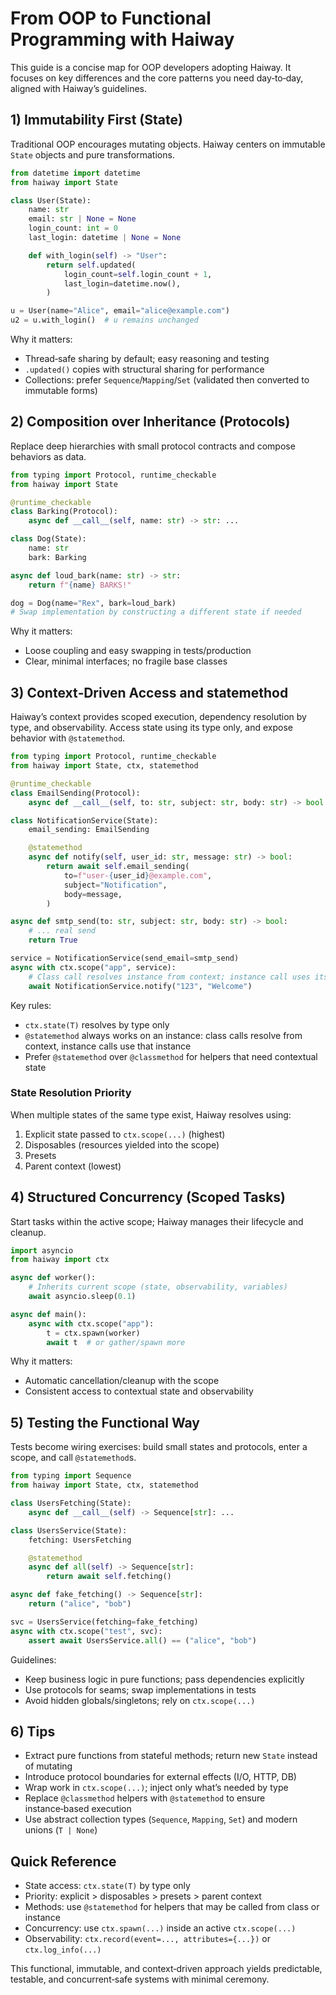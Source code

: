 # From OOP to Functional Programming with Haiway

This guide is a concise map for OOP developers adopting Haiway. It focuses on key differences and
the core patterns you need day‑to‑day, aligned with Haiway’s guidelines.

## 1) Immutability First (State)

Traditional OOP encourages mutating objects. Haiway centers on immutable `State` objects and pure
transformations.

```python
from datetime import datetime
from haiway import State

class User(State):
    name: str
    email: str | None = None
    login_count: int = 0
    last_login: datetime | None = None

    def with_login(self) -> "User":
        return self.updated(
            login_count=self.login_count + 1,
            last_login=datetime.now(),
        )

u = User(name="Alice", email="alice@example.com")
u2 = u.with_login()  # u remains unchanged
```

Why it matters:

- Thread‑safe sharing by default; easy reasoning and testing
- `.updated()` copies with structural sharing for performance
- Collections: prefer `Sequence`/`Mapping`/`Set` (validated then converted to immutable forms)

## 2) Composition over Inheritance (Protocols)

Replace deep hierarchies with small protocol contracts and compose behaviors as data.

```python
from typing import Protocol, runtime_checkable
from haiway import State

@runtime_checkable
class Barking(Protocol):
    async def __call__(self, name: str) -> str: ...

class Dog(State):
    name: str
    bark: Barking

async def loud_bark(name: str) -> str:
    return f"{name} BARKS!"

dog = Dog(name="Rex", bark=loud_bark)
# Swap implementation by constructing a different state if needed
```

Why it matters:

- Loose coupling and easy swapping in tests/production
- Clear, minimal interfaces; no fragile base classes

## 3) Context‑Driven Access and statemethod

Haiway’s context provides scoped execution, dependency resolution by type, and observability. Access
state using its type only, and expose behavior with `@statemethod`.

```python
from typing import Protocol, runtime_checkable
from haiway import State, ctx, statemethod

@runtime_checkable
class EmailSending(Protocol):
    async def __call__(self, to: str, subject: str, body: str) -> bool: ...

class NotificationService(State):
    email_sending: EmailSending

    @statemethod
    async def notify(self, user_id: str, message: str) -> bool:
        return await self.email_sending(
            to=f"user-{user_id}@example.com",
            subject="Notification",
            body=message,
        )

async def smtp_send(to: str, subject: str, body: str) -> bool:
    # ... real send
    return True

service = NotificationService(send_email=smtp_send)
async with ctx.scope("app", service):
    # Class call resolves instance from context; instance call uses itself
    await NotificationService.notify("123", "Welcome")
```

Key rules:

- `ctx.state(T)` resolves by type only
- `@statemethod` always works on an instance: class calls resolve from context, instance calls use
  that instance
- Prefer `@statemethod` over `@classmethod` for helpers that need contextual state

### State Resolution Priority

When multiple states of the same type exist, Haiway resolves using:

1. Explicit state passed to `ctx.scope(...)` (highest)
1. Disposables (resources yielded into the scope)
1. Presets
1. Parent context (lowest)

## 4) Structured Concurrency (Scoped Tasks)

Start tasks within the active scope; Haiway manages their lifecycle and cleanup.

```python
import asyncio
from haiway import ctx

async def worker():
    # Inherits current scope (state, observability, variables)
    await asyncio.sleep(0.1)

async def main():
    async with ctx.scope("app"):
        t = ctx.spawn(worker)
        await t  # or gather/spawn more
```

Why it matters:

- Automatic cancellation/cleanup with the scope
- Consistent access to contextual state and observability

## 5) Testing the Functional Way

Tests become wiring exercises: build small states and protocols, enter a scope, and call
`@statemethod`s.

```python
from typing import Sequence
from haiway import State, ctx, statemethod

class UsersFetching(State):
    async def __call__(self) -> Sequence[str]: ...

class UsersService(State):
    fetching: UsersFetching

    @statemethod
    async def all(self) -> Sequence[str]:
        return await self.fetching()

async def fake_fetching() -> Sequence[str]:
    return ("alice", "bob")

svc = UsersService(fetching=fake_fetching)
async with ctx.scope("test", svc):
    assert await UsersService.all() == ("alice", "bob")
```

Guidelines:

- Keep business logic in pure functions; pass dependencies explicitly
- Use protocols for seams; swap implementations in tests
- Avoid hidden globals/singletons; rely on `ctx.scope(...)`

## 6) Tips

- Extract pure functions from stateful methods; return new `State` instead of mutating
- Introduce protocol boundaries for external effects (I/O, HTTP, DB)
- Wrap work in `ctx.scope(...)`; inject only what’s needed by type
- Replace `@classmethod` helpers with `@statemethod` to ensure instance‑based execution
- Use abstract collection types (`Sequence`, `Mapping`, `Set`) and modern unions (`T | None`)

## Quick Reference

- State access: `ctx.state(T)` by type only
- Priority: explicit > disposables > presets > parent context
- Methods: use `@statemethod` for helpers that may be called from class or instance
- Concurrency: use `ctx.spawn(...)` inside an active `ctx.scope(...)`
- Observability: `ctx.record(event=..., attributes={...})` or `ctx.log_info(...)`

This functional, immutable, and context‑driven approach yields predictable, testable, and
concurrent‑safe systems with minimal ceremony.
